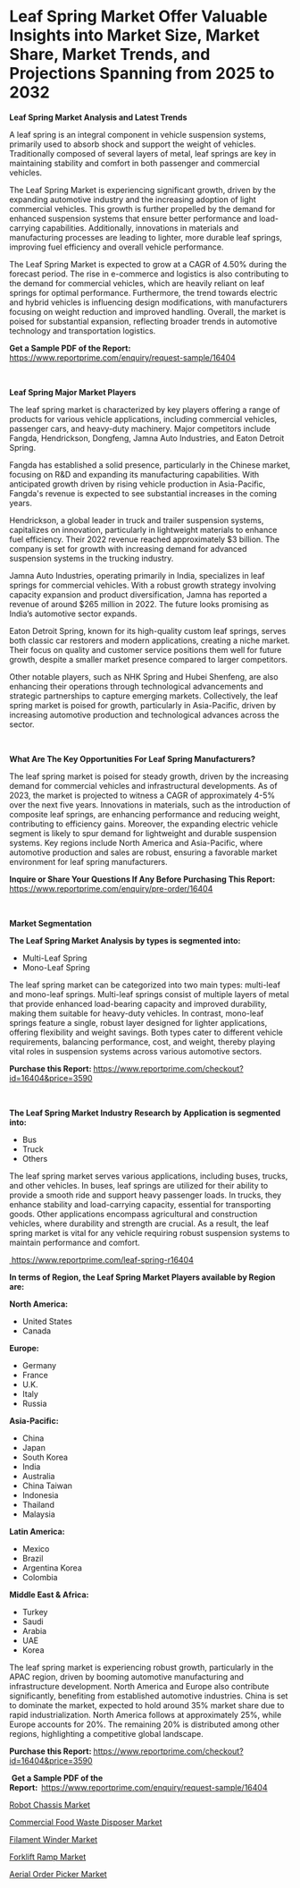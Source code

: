 <p><h1>Leaf Spring Market Offer Valuable Insights into Market Size, Market Share, Market Trends, and Projections Spanning from 2025 to 2032</h1></p><p><strong>Leaf Spring Market Analysis and Latest Trends</strong></p>
<p><p>A leaf spring is an integral component in vehicle suspension systems, primarily used to absorb shock and support the weight of vehicles. Traditionally composed of several layers of metal, leaf springs are key in maintaining stability and comfort in both passenger and commercial vehicles.</p><p>The Leaf Spring Market is experiencing significant growth, driven by the expanding automotive industry and the increasing adoption of light commercial vehicles. This growth is further propelled by the demand for enhanced suspension systems that ensure better performance and load-carrying capabilities. Additionally, innovations in materials and manufacturing processes are leading to lighter, more durable leaf springs, improving fuel efficiency and overall vehicle performance.</p><p>The Leaf Spring Market is expected to grow at a CAGR of 4.50% during the forecast period. The rise in e-commerce and logistics is also contributing to the demand for commercial vehicles, which are heavily reliant on leaf springs for optimal performance. Furthermore, the trend towards electric and hybrid vehicles is influencing design modifications, with manufacturers focusing on weight reduction and improved handling. Overall, the market is poised for substantial expansion, reflecting broader trends in automotive technology and transportation logistics.</p></p>
<p><strong>Get a Sample PDF of the Report:&nbsp;</strong> <a href="https://www.reportprime.com/enquiry/request-sample/16404?utm_campaign=2886&utm_medium=2&utm_source=Github&utm_content=ia&utm_term=17032025&utm_id=leaf-spring">https://www.reportprime.com/enquiry/request-sample/16404</a></p>
<p>&nbsp;</p>
<p><strong>Leaf Spring Major Market Players</strong></p>
<p><p>The leaf spring market is characterized by key players offering a range of products for various vehicle applications, including commercial vehicles, passenger cars, and heavy-duty machinery. Major competitors include Fangda, Hendrickson, Dongfeng, Jamna Auto Industries, and Eaton Detroit Spring.</p><p>Fangda has established a solid presence, particularly in the Chinese market, focusing on R&D and expanding its manufacturing capabilities. With anticipated growth driven by rising vehicle production in Asia-Pacific, Fangda's revenue is expected to see substantial increases in the coming years.</p><p>Hendrickson, a global leader in truck and trailer suspension systems, capitalizes on innovation, particularly in lightweight materials to enhance fuel efficiency. Their 2022 revenue reached approximately $3 billion. The company is set for growth with increasing demand for advanced suspension systems in the trucking industry.</p><p>Jamna Auto Industries, operating primarily in India, specializes in leaf springs for commercial vehicles. With a robust growth strategy involving capacity expansion and product diversification, Jamna has reported a revenue of around $265 million in 2022. The future looks promising as India’s automotive sector expands.</p><p>Eaton Detroit Spring, known for its high-quality custom leaf springs, serves both classic car restorers and modern applications, creating a niche market. Their focus on quality and customer service positions them well for future growth, despite a smaller market presence compared to larger competitors.</p><p>Other notable players, such as NHK Spring and Hubei Shenfeng, are also enhancing their operations through technological advancements and strategic partnerships to capture emerging markets. Collectively, the leaf spring market is poised for growth, particularly in Asia-Pacific, driven by increasing automotive production and technological advances across the sector.</p></p>
<p>&nbsp;</p>
<p><strong>What Are The Key Opportunities For Leaf Spring Manufacturers?</strong></p>
<p><p>The leaf spring market is poised for steady growth, driven by the increasing demand for commercial vehicles and infrastructural developments. As of 2023, the market is projected to witness a CAGR of approximately 4-5% over the next five years. Innovations in materials, such as the introduction of composite leaf springs, are enhancing performance and reducing weight, contributing to efficiency gains. Moreover, the expanding electric vehicle segment is likely to spur demand for lightweight and durable suspension systems. Key regions include North America and Asia-Pacific, where automotive production and sales are robust, ensuring a favorable market environment for leaf spring manufacturers.</p></p>
<p><strong>Inquire or Share Your Questions If Any Before Purchasing This Report:</strong> <a href="https://www.reportprime.com/enquiry/pre-order/16404?utm_campaign=2886&utm_medium=2&utm_source=Github&utm_content=ia&utm_term=17032025&utm_id=leaf-spring">https://www.reportprime.com/enquiry/pre-order/16404</a></p>
<p>&nbsp;</p>
<p><strong>Market Segmentation</strong></p>
<p><strong>The Leaf Spring Market Analysis by types is segmented into:</strong></p>
<p><ul><li>Multi-Leaf Spring</li><li>Mono-Leaf Spring</li></ul></p>
<p><p>The leaf spring market can be categorized into two main types: multi-leaf and mono-leaf springs. Multi-leaf springs consist of multiple layers of metal that provide enhanced load-bearing capacity and improved durability, making them suitable for heavy-duty vehicles. In contrast, mono-leaf springs feature a single, robust layer designed for lighter applications, offering flexibility and weight savings. Both types cater to different vehicle requirements, balancing performance, cost, and weight, thereby playing vital roles in suspension systems across various automotive sectors.</p></p>
<p><strong>Purchase this Report:&nbsp;</strong><a href="https://www.reportprime.com/checkout?id=16404&price=3590&utm_campaign=2886&utm_medium=2&utm_source=Github&utm_content=ia&utm_term=17032025&utm_id=leaf-spring">https://www.reportprime.com/checkout?id=16404&price=3590</a></p>
<p>&nbsp;</p>
<p><strong>The Leaf Spring Market Industry Research by Application is segmented into:</strong></p>
<p><ul><li>Bus</li><li>Truck</li><li>Others</li></ul></p>
<p><p>The leaf spring market serves various applications, including buses, trucks, and other vehicles. In buses, leaf springs are utilized for their ability to provide a smooth ride and support heavy passenger loads. In trucks, they enhance stability and load-carrying capacity, essential for transporting goods. Other applications encompass agricultural and construction vehicles, where durability and strength are crucial. As a result, the leaf spring market is vital for any vehicle requiring robust suspension systems to maintain performance and comfort.</p></p>
<p><a href="https://www.reportprime.com/leaf-spring-r16404?utm_campaign=2886&utm_medium=2&utm_source=Github&utm_content=ia&utm_term=17032025&utm_id=leaf-spring">&nbsp;https://www.reportprime.com/leaf-spring-r16404</a></p>
<p><strong>In terms of Region, the Leaf Spring Market Players available by Region are:</strong></p>
<p>
    <p> <strong> North America: </strong>
        <ul>
            <li>United States</li>
            <li>Canada</li>
        </ul>
        </p> 
    <p> <strong> Europe: </strong>
        <ul>
            <li>Germany</li>
            <li>France</li>
            <li>U.K.</li>
            <li>Italy</li>
            <li>Russia</li>
        </ul>
        </p> 
    <p> <strong> Asia-Pacific: </strong>
        <ul>
            <li>China</li>
            <li>Japan</li>
            <li>South Korea</li>
            <li>India</li>
            <li>Australia</li>
            <li>China Taiwan</li>
            <li>Indonesia</li>
            <li>Thailand</li>
            <li>Malaysia</li>
        </ul>
        </p> 
    <p> <strong> Latin America: </strong>
        <ul>
            <li>Mexico</li>
            <li>Brazil</li>
            <li>Argentina Korea</li>
            <li>Colombia</li>
        </ul>
        </p> 
    <p> <strong> Middle East & Africa: </strong>
        <ul>
            <li>Turkey</li>
            <li>Saudi</li>
            <li>Arabia</li>
            <li>UAE</li>
            <li>Korea</li>
        </ul>
    </p>
    </p>
<p><p>The leaf spring market is experiencing robust growth, particularly in the APAC region, driven by booming automotive manufacturing and infrastructure development. North America and Europe also contribute significantly, benefiting from established automotive industries. China is set to dominate the market, expected to hold around 35% market share due to rapid industrialization. North America follows at approximately 25%, while Europe accounts for 20%. The remaining 20% is distributed among other regions, highlighting a competitive global landscape.</p></p>
<p><strong>Purchase this Report: </strong><a href="https://www.reportprime.com/checkout?id=16404&price=3590&utm_campaign=2886&utm_medium=2&utm_source=Github&utm_content=ia&utm_term=17032025&utm_id=leaf-spring">https://www.reportprime.com/checkout?id=16404&price=3590</a></p>
<p>&nbsp;<strong>Get a Sample PDF of the Report:&nbsp;&nbsp;</strong><a href="https://www.reportprime.com/enquiry/request-sample/16404?utm_campaign=2886&utm_medium=2&utm_source=Github&utm_content=ia&utm_term=17032025&utm_id=leaf-spring">https://www.reportprime.com/enquiry/request-sample/16404</a></p>
<p><strong></strong></p>
<p><p><a href="https://www.linkedin.com/pulse/comprehensive-review-robot-chassis-market-includingmarket-trends-ja3ae?utm_campaign=2886&utm_medium=2&utm_source=Github&utm_content=ia&utm_term=17032025&utm_id=leaf-spring">Robot Chassis Market</a></p><p><a href="https://www.linkedin.com/pulse/future-outlook-commercial-food-waste-disposer-market-2025--zt9he?utm_campaign=2886&utm_medium=2&utm_source=Github&utm_content=ia&utm_term=17032025&utm_id=leaf-spring">Commercial Food Waste Disposer Market</a></p><p><a href="https://www.linkedin.com/pulse/understanding-filament-winder-market-key-insights-projected-obane?utm_campaign=2886&utm_medium=2&utm_source=Github&utm_content=ia&utm_term=17032025&utm_id=leaf-spring">Filament Winder Market</a></p><p><a href="https://www.linkedin.com/pulse/forklift-ramp-market-expansion-from-2025-2032-growth-trends-10-dywfe?utm_campaign=2886&utm_medium=2&utm_source=Github&utm_content=ia&utm_term=17032025&utm_id=leaf-spring">Forklift Ramp Market</a></p><p><a href="https://www.linkedin.com/pulse/projected-market-growth-aerial-order-picker-136-cagr-from-2025-qscfe?utm_campaign=2886&utm_medium=2&utm_source=Github&utm_content=ia&utm_term=17032025&utm_id=leaf-spring">Aerial Order Picker Market</a></p></p>